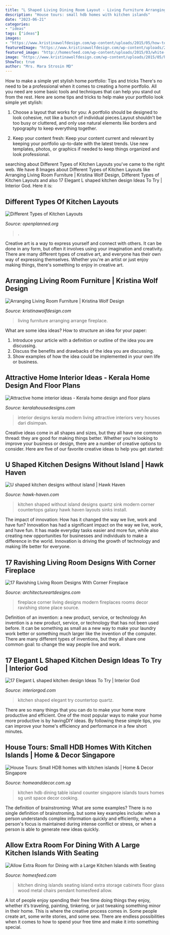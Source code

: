 ```yaml
---
title: "L Shaped Living Dining Room Layout - Living Furniture Arranging Arrange Fireplace"
description: "House tours: small hdb homes with kitchen islands"
date: "2023-06-21"
categories:
- "ideas"
tags: ["ideas"]
images:
- "https://www.kristinawolfdesign.com/wp-content/uploads/2015/05/how-to-arrange-a-living-room-with-a-fireplace.jpg"
featuredImage: "https://www.kristinawolfdesign.com/wp-content/uploads/2015/05/how-to-arrange-a-living-room-with-a-fireplace.jpg"
featured_image: "http://homesfeed.com/wp-content/uploads/2015/03/white-garnite-surface-kitchen-island-with-oldies-shabby-dining-chairs-pendant-lamps-with-black-metal-hooks-hardwood-floor-with-clear-lines-wood-kitchen-cabinets-large-glass-front-cabinetry.jpg"
image: "https://www.kristinawolfdesign.com/wp-content/uploads/2015/05/how-to-arrange-a-living-room-with-a-fireplace.jpg"
ShowToc: true
author: "Mrs. Mara Strosin MD"
---
```



How to make a simple yet stylish home portfolio: Tips and tricks
There's no need to be a professional when it comes to creating a home portfolio. All you need are some basic tools and techniques that can help you stand out from the rest. Here are some tips and tricks to help make your portfolio look simple yet stylish:
1. Choose a layout that works for you: A portfolio should be designed to look cohesive, not like a bunch of individual pieces.Layout shouldn't be too busy or cluttered, and only use natural elements like borders and typography to keep everything together.

2. Keep your content fresh: Keep your content current and relevant by keeping your portfolio up-to-date with the latest trends. Use new templates, photos, or graphics if needed to keep things organized and look professional.


	

		
searching about Different Types of Kitchen Layouts you've came to the right web. We have 8 Images about Different Types of Kitchen Layouts like Arranging Living Room Furniture | Kristina Wolf Design, Different Types of Kitchen Layouts and also 17 Elegant L shaped kitchen design Ideas To Try | Interior God. Here it is:
		
    
## Different Types Of Kitchen Layouts

<img loading=lazy src="https://openplanned.org/openplanned-content/uploads/2016/01/G-type-21.jpg" onerror="this.onerror=null;this.src='https://tse4.mm.bing.net/th?id=OIP.1m9hhMsTy-XmAoHLMcqtWwHaEt&amp;pid=15.1';" alt="Different Types of Kitchen Layouts">

_Source: openplanned.org_

>. 

	

Creative art is a way to express yourself and connect with others. It can be done in any form, but often it involves using your imagination and creativity. There are many different types of creative art, and everyone has their own way of expressing themselves. Whether you're an artist or just enjoy making things, there's something to enjoy in creative art.

    
## Arranging Living Room Furniture | Kristina Wolf Design

<img loading=lazy src="https://www.kristinawolfdesign.com/wp-content/uploads/2015/05/how-to-arrange-a-living-room-with-a-fireplace.jpg" onerror="this.onerror=null;this.src='https://tse3.mm.bing.net/th?id=OIP.2t5N2MG-cCfI3Fe5UCjyeAHaFD&amp;pid=15.1';" alt="Arranging Living Room Furniture | Kristina Wolf Design">

_Source: kristinawolfdesign.com_

>living furniture arranging arrange fireplace. 

	

What are some idea ideas?
How to structure an idea for your paper:
1) Introduce your article with a definition or outline of the idea you are discussing.
2) Discuss the benefits and drawbacks of the idea you are discussing.
3) Show examples of how the idea could be implemented in your own life or business.

    
## Attractive Home Interior Ideas - Kerala Home Design And Floor Plans

<img loading=lazy src="https://1.bp.blogspot.com/-Wz3tgALQAe8/VfgRhqiDSxI/AAAAAAAAynI/-rmfI9gEKD8/s1600/family-living-interior-01.jpg" onerror="this.onerror=null;this.src='https://tse1.mm.bing.net/th?id=OIP.R8NYP19uQsi6LLJNRnAmrAHaEK&amp;pid=15.1';" alt="Attractive home interior ideas - Kerala home design and floor plans">

_Source: keralahousedesigns.com_

>interior designs kerala modern living attractive interiors very houses dari disimpan. 

	

Creative ideas come in all shapes and sizes, but they all have one common thread: they are good for making things better. Whether you're looking to improve your business or design, there are a number of creative options to consider. Here are five of our favorite creative ideas to help you get started: 

    
## U Shaped Kitchen Designs Without Island | Hawk Haven

<img loading=lazy src="http://hawk-haven.com/wp-content/uploads/imgp/u-shaped-kitchen-designs-without-island-3-7459.jpg" onerror="this.onerror=null;this.src='https://tse1.mm.bing.net/th?id=OIP.biTs0bYp4_tB1IK4kGOcpQHaE7&amp;pid=15.1';" alt="U shaped kitchen designs without island | Hawk Haven">

_Source: hawk-haven.com_

>kitchen shaped without island designs quartz sink modern corner countertops galaxy hawk haven layouts sinks install. 

	

The impact of innovation: How has it changed the way we live, work and have fun?
Innovation has had a significant impact on the way we live, work, and have fun. It has made everyday tasks easier and more fun, while also creating new opportunities for businesses and individuals to make a difference in the world. Innovation is driving the growth of technology and making life better for everyone.

    
## 17 Ravishing Living Room Designs With Corner Fireplace

<img loading=lazy src="http://www.architectureartdesigns.com/wp-content/uploads/2014/12/571.jpg" onerror="this.onerror=null;this.src='https://tse2.mm.bing.net/th?id=OIP.2orqF6OMZHLV8Bdog2qYqQHaFj&amp;pid=15.1';" alt="17 Ravishing Living Room Designs With Corner Fireplace">

_Source: architectureartdesigns.com_

>fireplace corner living designs modern fireplaces rooms decor ravishing stone place source. 

	

Definition of an invention: a new product, service, or technology
An invention is a new product, service, or technology that has not been used before. It can be something as small as a new way to make your laundry work better or something much larger like the invention of the computer. There are many different types of inventions, but they all share one common goal: to change the way people live and work.

    
## 17 Elegant L Shaped Kitchen Design Ideas To Try | Interior God

<img loading=lazy src="http://interiorgod.com/wp-content/uploads/2016/12/quartz-countertop-in-a-white-kitchen.jpg" onerror="this.onerror=null;this.src='https://tse4.mm.bing.net/th?id=OIP.annQlPXeuHsBE7iKS4bX6AHaLH&amp;pid=15.1';" alt="17 Elegant L shaped kitchen design Ideas To Try | Interior God">

_Source: interiorgod.com_

>kitchen shaped elegant try countertop quartz. 

	

There are so many things that you can do to make your home more productive and efficient. One of the most popular ways to make your home more productive is by havingDIY ideas. By following these simple tips, you can improve your home's efficiency and performance in a few short minutes.

    
## House Tours: Small HDB Homes With Kitchen Islands | Home &amp; Decor Singapore

<img loading=lazy src="https://www.homeanddecor.com.sg/sites/default/files/imagecache/hnd_revamp_1x1_large/blog/gallery_article/gallery_images/77282-shunfu-box-id-kitchen.jpg" onerror="this.onerror=null;this.src='https://tse3.mm.bing.net/th?id=OIP._OLov5r4BbSoNHe7LfNm9AHaE7&amp;pid=15.1';" alt="House Tours: Small HDB homes with kitchen islands | Home &amp; Decor Singapore">

_Source: homeanddecor.com.sg_

>kitchen hdb dining table island counter singapore islands tours homes sg unit space decor cooking. 

	

The definition of brainstroming: What are some examples?
There is no single definition of brainstroming, but some key examples include: when a person understands complex information quickly and efficiently, when a person's focus is maintained during intense conflict or stress, or when a person is able to generate new ideas quickly.

    
## Allow Extra Room For Dining With A Large Kitchen Islands With Seating

<img loading=lazy src="http://homesfeed.com/wp-content/uploads/2015/03/white-garnite-surface-kitchen-island-with-oldies-shabby-dining-chairs-pendant-lamps-with-black-metal-hooks-hardwood-floor-with-clear-lines-wood-kitchen-cabinets-large-glass-front-cabinetry.jpg" onerror="this.onerror=null;this.src='https://tse1.mm.bing.net/th?id=OIP.Wu0brUaHxwmB_rI7glpBmQHaE7&amp;pid=15.1';" alt="Allow Extra Room for Dining with a Large Kitchen Islands with Seating">

_Source: homesfeed.com_

>kitchen dining islands seating island extra storage cabinets floor glass wood metal chairs pendant homesfeed allow. 

	

A lot of people enjoy spending their free time doing things they enjoy, whether it’s traveling, painting, tinkering, or just tweaking something minor in their home. This is where the creative process comes in. Some people create art, some write stories, and some sew. There are endless possibilities when it comes to how to spend your free time and make it into something special.

